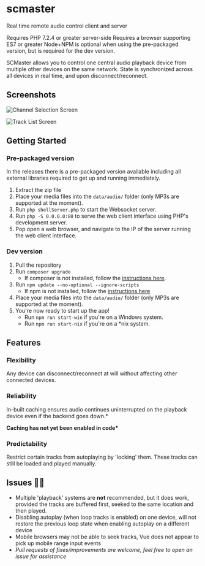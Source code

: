 # scmaster
Real time remote audio control client and server

Requires PHP 7.2.4 or greater server-side
Requires a browser supporting ES7 or greater
Node+NPM is optional when using the pre-packaged version, but is required for the dev version.

SCMaster allows you to control one central audio playback device from multiple other devices on the same network. State is synchronized across all devices in real time, and upon disconnect/reconnect.

## Screenshots
![Channel Selection Screen](https://i.imgur.com/kWc07dC.png)

![Track List Screen](https://i.imgur.com/uzuuDzu.png)

## Getting Started
### Pre-packaged version
In the releases there is a pre-packaged version available including all external libraries required to get up and running immediately.

1. Extract the zip file
2. Place your media files into the `data/audio/` folder (only MP3s are supported at the moment).
3. Run `php shellServer.php` to start the Websocket server.
4. Run `php -S 0.0.0.0:80` to serve the web client interface using PHP's development server.
5. Pop open a web browser, and navigate to the IP of the server running the web client interface.

### Dev version
1. Pull the repository
2. Run `composer upgrade`
    - If composer is not installed, follow the [instructions here](https://getcomposer.org/doc/00-intro.md).
3. Run `npm update --no-optional --ignore-scripts`
    - If npm is not installed, follow the [instructions here](https://www.npmjs.com/get-npm)
4. Place your media files into the `data/audio/` folder (only MP3s are supported at the moment).
5. You're now ready to start up the app!
    - Run `npm run start-win` if you're on a Windows system.
    - Run `npm run start-nix` if you're on a \*nix system.


## Features
### Flexibility
Any device can disconnect/reconnect at will without affecting other connected devices.

### Reliability
In-built caching ensures audio continues uninterrupted on the playback device even if the backend goes down.*

__Caching has not yet been enabled in code*__

### Predictability
Restrict certain tracks from autoplaying by 'locking' them. These tracks can still be loaded and played manually.


## Issues :bug::bug:
- Multiple 'playback' systems are **not** recommended, but it does work, provided the tracks are buffered first, seeked to the same location and then played.
- Disabling autoplay (when loop tracks is enabled) on one device, will not restore the previous loop state when enabling autoplay on a different device
- Mobile browsers may not be able to seek tracks, Vue does not appear to pick up mobile range input events
- *Pull requests of fixes/improvements are welcome, feel free to open an issue for assistance*
